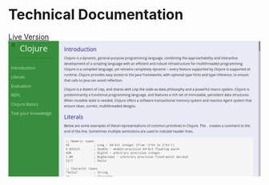 # Technical Documentation

[Live Version](https://elarous.github.io/technical_docs_fcc/)
![Screenshot of the project](screenshot.png)
